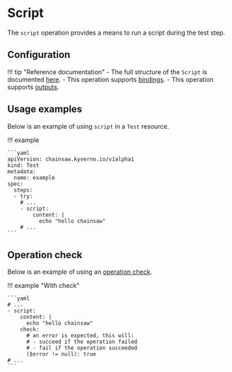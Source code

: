 # Script

The `script` operation provides a means to run a script during the test step.

## Configuration

!!! tip "Reference documentation"
    - The full structure of the `Script` is documented [here](../reference/apis/chainsaw.v1alpha1.md#chainsaw-kyverno-io-v1alpha1-Script).
    - This operation supports [bindings](../general/bindings.md).
    - This operation supports [outputs](../general/outputs.md).

## Usage examples

Below is an example of using `script` in a `Test` resource.

!!! example

    ```yaml
    apiVersion: chainsaw.kyverno.io/v1alpha1
    kind: Test
    metadata:
      name: example
    spec:
      steps:
      - try:
        # ...
        - script:
            content: |
              echo "hello chainsaw"
        # ...
    ```

## Operation check

Below is an example of using an [operation check](./todo/check.md#script).

!!! example "With check"

    ```yaml
    # ...
    - script:
        content: |
          echo "hello chainsaw"
        check:
          # an error is expected, this will:
          # - succeed if the operation failed
          # - fail if the operation succeeded
          ($error != null): true
    # ...
    ```
